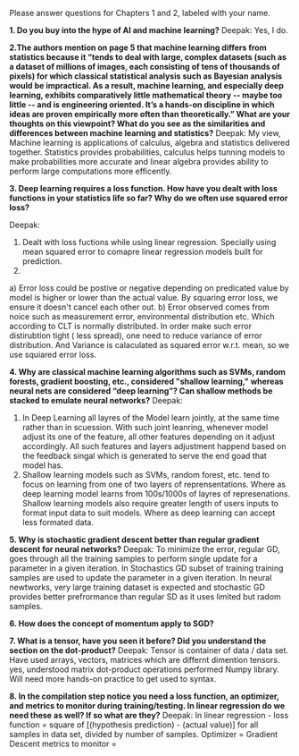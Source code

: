 
Please answer questions for Chapters 1 and 2, labeled with your name.


**1. Do you buy into the hype of AI and machine learning?**
Deepak: Yes, I do. 

**2.The authors mention on page 5 that machine learning differs from statistics because it “tends to deal with large, complex datasets (such as a dataset of millions of images, each consisting of tens of thousands of pixels) for which classical statistical analysis such as Bayesian analysis would be impractical.  As a result, machine learning, and especially deep learning, exhibits comparatively little mathematical theory -- maybe too little -- and is engineering oriented.  It’s a hands-on discipline in which ideas are proven empirically more often than theoretically.”
What are your thoughts on this viewpoint?  What do you see as the similarities and differences between machine learning and statistics?**
Deepak:
My view, Machine learning is applications of calculus, algebra and statistics delivered together.
Statistics provides probabilities, calculus helps tunning models to make probabilities more accurate and linear algebra provides ability to perform large computations more efficently. 


**3. Deep learning requires a loss function.  How have you dealt with loss functions in your statistics life so far?  Why do we often use squared error loss?**

Deepak: 
1) Dealt with loss fuctions while using linear regression. Specially using mean squared error to comapre linear regression models built for prediction.
2) 
 a) Error loss could be postive or negative depending on predicated value by model is higher or lower than the actual value. By squaring error loss, we ensure it doesn't cancel each other out.
 b) Error observed comes from noice such as measurement error, environmental distribution etc. Which according to CLT is normally distributed. In order make such error distirubtion tight ( less spread), one need to reduce variance of error distribution. And Variance is calaculated as squared error w.r.t. mean, so we use squiared error loss.


**4. Why are classical machine learning algorithms such as SVMs, random forests, gradient boosting, etc., considered "shallow learning," whereas neural nets are considered “deep learning”? Can shallow methods be stacked to emulate neural networks?**
Deepak:
1) In Deep Learning all layres of the Model learn jointly, at the same time rather than in scuession. With such joint leanring, whenever model adjust its one of the feature, all other features depending on it adjust accordingly. All such features and layers adjustment happend based on the feedback singal which is generated to serve the end goad that model has.
2) Shallow learning models such as SVMs, random forest,  etc. tend to focus on learning from one of two layers of reprensentations. Where as deep learning model learns from 100s/1000s of layres of represenations. 
Shallow learning models also require greater length of users inputs to format input data to suit models. Where as deep learning can accept less formated data. 


**5. Why is stochastic gradient descent better than regular gradient descent for neural networks?**
Deepak:
To minimize the error, regular GD, goes through all the training samples to perform single update for a parameter in a given iteration. In Stochastics GD subset of training training samples are used to update the parameter in a given iteration.
In neural newtworks, very large training dataset is expected and stochastic GD provides better prefrormance than regular SD as it uses limited but radom samples.


**6. How does the concept of momentum apply to SGD?**





**7. What is a tensor, have you seen it before?  Did you understand the section on the dot-product?**
Deepak:
Tensor is container of data / data set. Have used arrays, vectors, matrices which are differnt dimention tensors. yes, understood matrix dot-product operations performed Numpy library. Will need more hands-on practice to get used to syntax.




**8. In the compilation step notice you need a loss function, an optimizer, and metrics to monitor during training/testing. In linear regression do we need these as well? If so what are they?**
Deepak:
In linear regression -
loss function = square of [(hypothesis prediction) - (actual value)] for all samples in data set, divided by number of samples.
Optimizer = Gradient Descent
metrics to monitor = 



